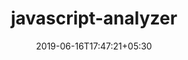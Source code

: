 ---
title: "javascript-analyzer"
date: 2019-06-16T17:47:21+05:30
type: "organisations"
org_name: "exercism"
repo_desc: "This is Exercism's automated analyzer for the JavaScript track."
repo_link: https://github.com/exercism/javascript-analyzer


---